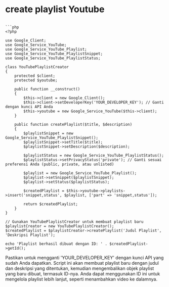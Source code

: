 # create playlist Youtube

```

```php
<?php

use Google_Client;
use Google_Service_YouTube;
use Google_Service_YouTube_Playlist;
use Google_Service_YouTube_PlaylistSnippet;
use Google_Service_YouTube_PlaylistStatus;

class YouTubePlaylistCreator
{
    protected $client;
    protected $youtube;

    public function __construct()
    {
        $this->client = new Google_Client();
        $this->client->setDeveloperKey('YOUR_DEVELOPER_KEY'); // Ganti dengan kunci API Anda
        $this->youtube = new Google_Service_YouTube($this->client);
    }

    public function createPlaylist($title, $description)
    {
        $playlistSnippet = new Google_Service_YouTube_PlaylistSnippet();
        $playlistSnippet->setTitle($title);
        $playlistSnippet->setDescription($description);

        $playlistStatus = new Google_Service_YouTube_PlaylistStatus();
        $playlistStatus->setPrivacyStatus('private'); // Ganti sesuai preferensi Anda (public, private, atau unlisted)

        $playlist = new Google_Service_YouTube_Playlist();
        $playlist->setSnippet($playlistSnippet);
        $playlist->setStatus($playlistStatus);

        $createdPlaylist = $this->youtube->playlists->insert('snippet,status', $playlist, ['part' => 'snippet,status']);

        return $createdPlaylist;
    }
}

// Gunakan YouTubePlaylistCreator untuk membuat playlist baru
$playlistCreator = new YouTubePlaylistCreator();
$createdPlaylist = $playlistCreator->createPlaylist('Judul Playlist', 'Deskripsi Playlist');

echo 'Playlist berhasil dibuat dengan ID: ' . $createdPlaylist->getId();
```

Pastikan untuk mengganti 'YOUR_DEVELOPER_KEY' dengan kunci API yang sudah Anda dapatkan. Script ini akan membuat playlist baru dengan judul dan deskripsi yang ditentukan, kemudian mengembalikan objek playlist yang baru dibuat, termasuk ID-nya. Anda dapat menggunakan ID ini untuk mengelola playlist lebih lanjut, seperti menambahkan video ke dalamnya.

```

```
